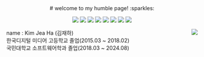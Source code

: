 <div align="center">
# welcome to my humble page! :sparkles: 

<img src="https://img.shields.io/badge/javascript-F7DF1E?style=for-the-badge&logo=javascript&logoColor=black"> <img src="https://img.shields.io/badge/git-F05032?style=for-the-badge&logo=git&logoColor=white"> <img src="https://img.shields.io/badge/github-181717?style=for-the-badge&logo=github&logoColor=white"> <img src="https://img.shields.io/badge/flutter-02569B?style=for-the-badge&logo=flutter&logoColor=white"> <img src="https://img.shields.io/badge/python-3776AB?style=for-the-badge&logo=python&logoColor=white"> <img src="https://img.shields.io/badge/css-1572B6?style=for-the-badge&logo=css3&logoColor=white"> <img src="https://img.shields.io/badge/html5-E34F26?style=for-the-badge&logo=html5&logoColor=white"> <img src="https://img.shields.io/badge/django-092E20?style=for-the-badge&logo=django&logoColor=white"> 
</div>

<div>
<img align="right" src="https://github-readme-stats.vercel.app/api/top-langs/?username=cocozo"/>
name : Kim Jea Ha (김재하)<br>
한국디지털 미디어 고등학교 졸업(2015.03 ~ 2018.02)<br>
국민대학교 소프트웨어학과 졸업(2018.03 ~ 2024.08)<br>

</div>
